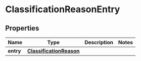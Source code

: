 
# ClassificationReasonEntry

## Properties
Name | Type | Description | Notes
------------ | ------------- | ------------- | -------------
**entry** | [**ClassificationReason**](ClassificationReason.md) |  | 



